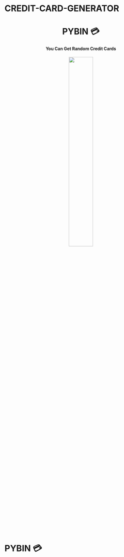 # CREDIT-CARD-GENERATOR
 

<h1 align="center"> PYBIN 💳 </h1>

<h4 align="center"> You Can Get Random Credit Cards </h4>


<p style="text-align:center;" align="center">
  <img align="center" src="https://cdn.staticaly.com/gh/sachinsenall/picx-images-hosting@master/20230518/city-visa-platinum-card.37xt27i8vog0.webp height="40%" width="40%" />
</p>


# PYBIN 💳

